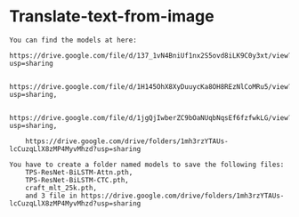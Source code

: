 # Translate-text-from-image
    You can find the models at here: 
        https://drive.google.com/file/d/137_1vN4BniUf1nx2S5ovd8iLK9C0y3xt/view?usp=sharing      
        
        https://drive.google.com/file/d/1H145OhX8XyDuuycKa8OH8REzNlCoMRu5/view?usp=sharing, 
        
        https://drive.google.com/file/d/1jgQjIwberZC9bOaNUqbNqsEf6fzfwkLG/view?usp=sharing, 
        
        https://drive.google.com/drive/folders/1mh3rzYTAUs-lcCuzqLlX8zMP4MyvMhzd?usp=sharing
    
    You have to create a folder named models to save the following files: 
        TPS-ResNet-BiLSTM-Attn.pth, 
        TPS-ResNet-BiLSTM-CTC.pth, 
        craft_mlt_25k.pth, 
        and 3 file in https://drive.google.com/drive/folders/1mh3rzYTAUs-lcCuzqLlX8zMP4MyvMhzd?usp=sharing
